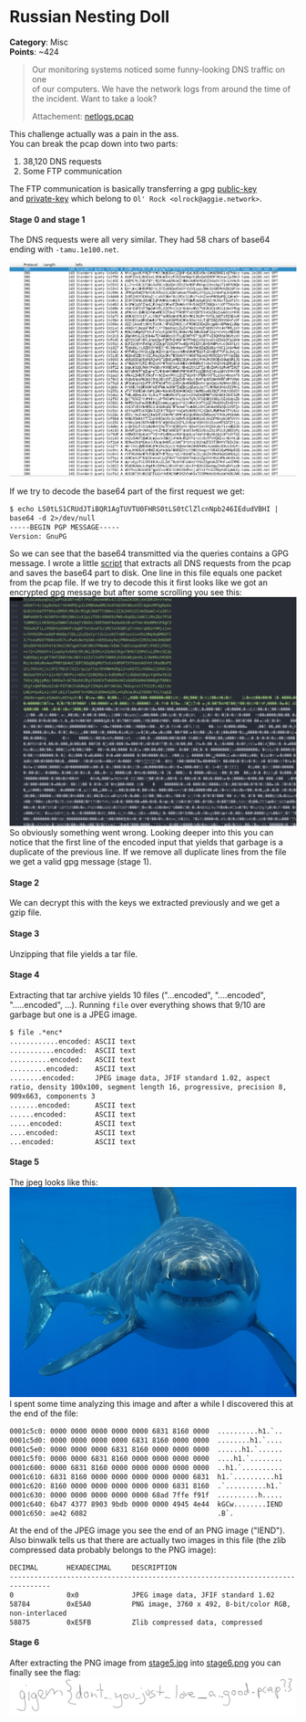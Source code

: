 # Russian Nesting Doll
__Category__: Misc   
__Points__: ~424   
>Our monitoring systems noticed some funny-looking DNS traffic on one   
>of our computers. We have the network logs from around the time of   
>the incident. Want to take a look?
>
> Attachement: [netlogs.pcap](./netlogs.pcap)

This challenge actually was a pain in the ass.  
You can break the pcap down into two parts:
1. 38,120 DNS requests
2. Some FTP communication

The FTP communication is basically transferring a gpg [public-key](./pub.asc)  
and [private-key](./priv.asc) which belong to `Ol' Rock <olrock@aggie.network>`.

#### Stage 0 and stage 1
The DNS requests were all very similar. They had 58 chars of base64 ending with `-tamu.1e100.net`.

![](./traffic.png)

If we try to decode the base64 part of the first request we get:
```
$ echo LS0tLS1CRUdJTiBQR1AgTUVTU0FHRS0tLS0tClZlcnNpb246IEdudVBHI | base64 -d 2>/dev/null
-----BEGIN PGP MESSAGE-----
Version: GnuPG
```

So we can see that the base64 transmitted via the queries contains a GPG message.
I wrote a little [script](./parse.py) that extracts all DNS requests from the pcap
and saves the base64 part to disk. One line in this file equals one packet from the pcap file. If we try to decode this it first looks like we got an encrypted gpg message but after some scrolling you see this:
![](./garbage.png)
So obviously something went wrong. Looking deeper into this you can notice that the first line of the encoded input that yields that garbage is a duplicate of the previous line.
If we remove all duplicate lines from the file we get a valid gpg message (stage 1).

#### Stage 2
We can decrypt this with the keys we extracted previously and we get a gzip file.

#### Stage 3
Unzipping that file yields a tar file.

#### Stage 4
Extracting that tar archive yields 10 files ("...encoded", "....encoded", ".....encoded", ...).
Running `file` over everything shows that 9/10 are garbage but one is a JPEG image.

```
$ file .*enc*
............encoded: ASCII text
...........encoded:  ASCII text
..........encoded:   ASCII text
.........encoded:    ASCII text
........encoded:     JPEG image data, JFIF standard 1.02, aspect ratio, density 100x100, segment length 16, progressive, precision 8, 909x663, components 3
.......encoded:      ASCII text
......encoded:       ASCII text
.....encoded:        ASCII text
....encoded:         ASCII text
...encoded:          ASCII text
```

#### Stage 5
The jpeg looks like this:
![](./stage5.jpg)
I spent some time analyzing this image and after a while I discovered this at the end of the file:
```
0001c5c0: 0000 0000 0000 0000 0000 6831 8160 0000  ..........h1.`..
0001c5d0: 0000 0000 0000 0000 6831 8160 0000 0000  ........h1.`....
0001c5e0: 0000 0000 0000 6831 8160 0000 0000 0000  ......h1.`......
0001c5f0: 0000 0000 6831 8160 0000 0000 0000 0000  ....h1.`........
0001c600: 0000 6831 8160 0000 0000 0000 0000 0000  ..h1.`..........
0001c610: 6831 8160 0000 0000 0000 0000 0000 6831  h1.`..........h1
0001c620: 8160 0000 0000 0000 0000 0000 6831 8160  .`..........h1.`
0001c630: 0000 0000 0000 0000 0000 68ad 7ffe f91f  ..........h.....
0001c640: 6b47 4377 8903 9bdb 0000 0000 4945 4e44  kGCw........IEND
0001c650: ae42 6082                                .B`.
```
At the end of the JPEG image you see the end of an PNG image ("IEND").
Also binwalk tells us that there are actually two images in this file (the zlib compressed data probably belongs to the PNG image):
```
DECIMAL       HEXADECIMAL     DESCRIPTION
--------------------------------------------------------------------------------
0             0x0             JPEG image data, JFIF standard 1.02
58784         0xE5A0          PNG image, 3760 x 492, 8-bit/color RGB, non-interlaced
58875         0xE5FB          Zlib compressed data, compressed
```

#### Stage 6
After extracting the PNG image from [stage5.jpg](./stage5.jpg) into [stage6.png](./stage6.png)
you can finally see the flag:
![](./stage6.png)
